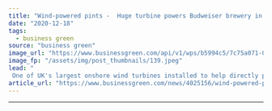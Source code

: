 ```yaml
---
title: "Wind-powered pints -  Huge turbine powers Budweiser brewery in Wales"
date: "2020-12-18"
tags: 
  - business green
source: "business green"
image_url: "https://www.businessgreen.com/api/v1/wps/b5994c5/7c75a071-0d80-4963-82b5-868e0a69fdc2/1/CleanEarth-Budweiser-Magor-turbine-15Dec20-1a-185x114.jpeg"
image_fp: "/assets/img/post_thumbnails/139.jpeg"
lead: "
 One of UK's largest onshore wind turbines installed to help directly power Budweiser's Magor brewery in South Wales ..."
article_url: "https://www.businessgreen.com/news/4025156/wind-powered-pints-huge-turbine-powers-budweiser-brewery-wales"
---
```


---
